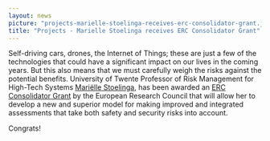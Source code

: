 ```yaml
---
layout: news
picture: "projects-marielle-stoelinga-receives-erc-consolidator-grant.jpeg"
title: "Projects - Marielle Stoelinga receives ERC Consolidator Grant"
---
```


<p>Self-driving cars, drones, the Internet of Things; these are just a few of the technologies that could have a significant impact on our lives in the coming years. But this also means that we must carefully weigh the risks against the potential benefits. University of Twente Professor of Risk Management for High-Tech Systems <a href="https://wwwhome.ewi.utwente.nl/~marielle/">Mari&euml;lle Stoelinga</a>, has been awarded an <a href="https://erc.europa.eu/funding/consolidator-grants">ERC Consolidator Grant</a> by the European Research Council that will allow her to develop a new and superior model for making improved and integrated assessments that take both safety and security risks into account.&nbsp;</p>

<p>Congrats!</p>

		